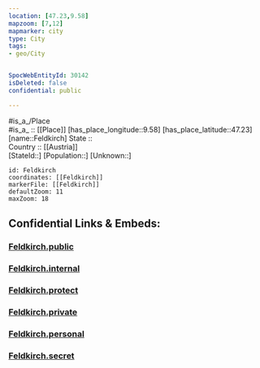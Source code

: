 ```yaml
---
location: [47.23,9.58] 
mapzoom: [7,12] 
mapmarker: city 
type: City
tags:
- geo/City


SpocWebEntityId: 30142
isDeleted: false
confidential: public

---
```

#is_a_/Place  
#is_a_ :: [[Place]] 
[has_place_longitude::9.58] 
[has_place_latitude::47.23] 
[name::Feldkirch] 
State ::  
Country :: [[Austria]]  
[StateId::] 
[Population::] 
[Unknown::] 


```leaflet
id: Feldkirch
coordinates: [[Feldkirch]] 
markerFile: [[Feldkirch]] 
defaultZoom: 11 
maxZoom: 18
```


## Confidential Links & Embeds: 

### [Feldkirch.public](/_public/\Earth\Continent\Europe\Europe~Central\Austria\Austrias_States\Vorarlberg\CityFeldkirch.public.md) 

### [Feldkirch.internal](/_internal/\Earth\Continent\Europe\Europe~Central\Austria\Austrias_States\Vorarlberg\CityFeldkirch.internal.md) 

### [Feldkirch.protect](/_protect/\Earth\Continent\Europe\Europe~Central\Austria\Austrias_States\Vorarlberg\CityFeldkirch.protect.md) 

### [Feldkirch.private](/_private/\Earth\Continent\Europe\Europe~Central\Austria\Austrias_States\Vorarlberg\CityFeldkirch.private.md) 

### [Feldkirch.personal](/_personal/\Earth\Continent\Europe\Europe~Central\Austria\Austrias_States\Vorarlberg\CityFeldkirch.personal.md) 

### [Feldkirch.secret](/_secret/\Earth\Continent\Europe\Europe~Central\Austria\Austrias_States\Vorarlberg\CityFeldkirch.secret.md)

